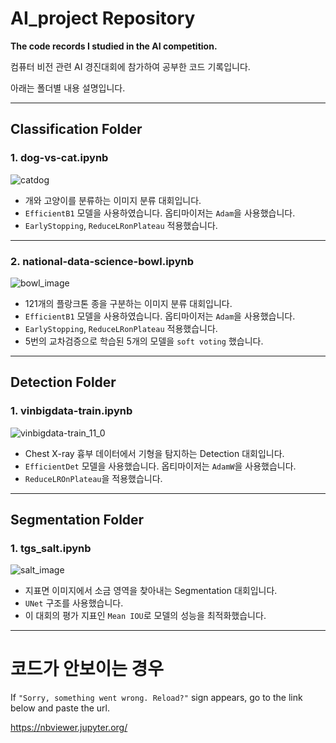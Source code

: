 # AI_project Repository
**The code records I studied in the AI competition.**

컴퓨터 비전 관련 AI 경진대회에 참가하여 공부한 코드 기록입니다.

아래는 폴더별 내용 설명입니다.

---

## Classification Folder

### 1. dog-vs-cat.ipynb

![catdog](https://user-images.githubusercontent.com/63924704/119216688-1a4c2200-bb10-11eb-9542-177457fb78ce.png)

* 개와 고양이를 분류하는 이미지 분류 대회입니다.
* `EfficientB1` 모델을 사용하였습니다. 옵티마이저는 `Adam`을 사용했습니다.
* `EarlyStopping`, `ReduceLRonPlateau` 적용했습니다.

---

### 2. national-data-science-bowl.ipynb

![bowl_image](https://user-images.githubusercontent.com/63924704/119217005-3b157700-bb12-11eb-80d5-3c3d32d2b5b1.png)

* 121개의 플랑크톤 종을 구분하는 이미지 분류 대회입니다.
* `EfficientB1` 모델을 사용하였습니다. 옵티마이저는 `Adam`을 사용했습니다.
* `EarlyStopping`, `ReduceLRonPlateau` 적용했습니다.
* 5번의 교차검증으로 학습된 5개의 모델을 `soft voting` 했습니다.

---

## Detection Folder

### 1. vinbigdata-train.ipynb

![vinbigdata-train_11_0](https://user-images.githubusercontent.com/63924704/119217159-31404380-bb13-11eb-8075-86ba0b6b28cc.png)

* Chest X-ray 흉부 데이터에서 기형을 탐지하는 Detection 대회입니다.
* `EfficientDet` 모델을 사용했습니다. 옵티마이저는 `AdamW`을 사용했습니다.
* `ReduceLROnPlateau`을 적용했습니다.

---

## Segmentation Folder

### 1. tgs_salt.ipynb

![salt_image](https://user-images.githubusercontent.com/63924704/119217363-be37cc80-bb14-11eb-824e-d8c9549407fe.png)

* 지표면 이미지에서 소금 영역을 찾아내는 Segmentation 대회입니다.
* `UNet` 구조를 사용했습니다.
* 이 대회의 평가 지표인 `Mean IOU`로 모델의 성능을 최적화했습니다.

---

# 코드가 안보이는 경우

If `"Sorry, something went wrong. Reload?"` sign appears, go to the link below and paste the url.

https://nbviewer.jupyter.org/
